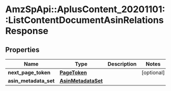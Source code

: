 # AmzSpApi::AplusContent_20201101::ListContentDocumentAsinRelationsResponse

## Properties
Name | Type | Description | Notes
------------ | ------------- | ------------- | -------------
**next_page_token** | [**PageToken**](PageToken.md) |  | [optional] 
**asin_metadata_set** | [**AsinMetadataSet**](AsinMetadataSet.md) |  | 

